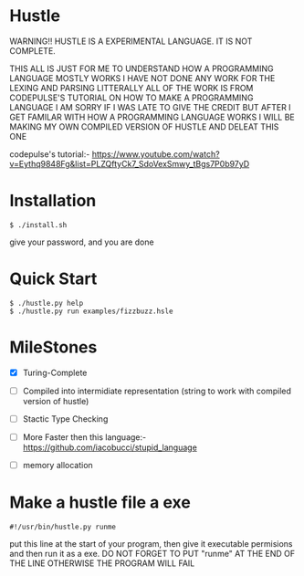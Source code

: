 # Hustle

WARNING!! HUSTLE IS A EXPERIMENTAL LANGUAGE. IT IS NOT COMPLETE.

THIS ALL IS JUST FOR ME TO UNDERSTAND HOW A PROGRAMMING LANGUAGE MOSTLY WORKS 
I HAVE NOT DONE ANY WORK FOR THE LEXING AND PARSING LITTERALLY ALL OF THE WORK IS FROM CODEPULSE'S TUTORIAL ON HOW TO MAKE A PROGRAMMING LANGUAGE
I AM SORRY IF I WAS LATE TO GIVE THE CREDIT BUT AFTER I GET FAMILAR WITH HOW A PROGRAMMING LANGUAGE WORKS I WILL BE MAKING MY OWN COMPILED VERSION OF HUSTLE AND DELEAT THIS ONE 

codepulse's tutorial:- https://www.youtube.com/watch?v=Eythq9848Fg&list=PLZQftyCk7_SdoVexSmwy_tBgs7P0b97yD

# Installation
```console
$ ./install.sh 
```
give your password, and you are done

# Quick Start

```console
$ ./hustle.py help
$ ./hustle.py run examples/fizzbuzz.hsle
```

# MileStones
- [x] Turing-Complete
- [ ] Compiled into intermidiate representation (string to work with compiled version of hustle)
- [ ] Stactic Type Checking
- [ ] More Faster then this language:- https://github.com/iacobucci/stupid_language
- [ ] memory allocation


# Make a hustle file a exe

```example
#!/usr/bin/hustle.py runme 
```
put this line at the start of your program, then give it 
executable permisions and then run it as a exe.
DO NOT FORGET TO PUT "runme" AT THE END OF THE LINE OTHERWISE THE PROGRAM WILL FAIL


